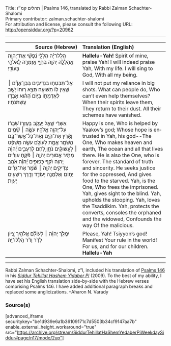 <html>
<head></head>
<body>
Title: תהלים קמ״ו | Psalms 146, translated by Rabbi Zalman Schachter-Shalomi<br />
Primary contributor: zalman.schachter-shalomi<br />
For attribution and license, please consult the following URL: <a href="http://opensiddur.org/?p=20962">http://opensiddur.org/?p=20962</a>
<p />
<hr />

<table style="margin-left: auto;margin-right: auto;" class="draggable">
<thead><tr><th id="x" style="text-align: right;">Source (Hebrew)</th><th style="text-align: left;">Translation (English)</th></tr></thead>
<tbody>
<tr><td style="vertical-align:top;" width="46%">
<div class="liturgy" lang="he">
הַֽלְלוּ־יָ֡הּ 
הַלְלִ֥י נַ֝פְשִׁ֗י אֶת־יְהוָֽה׃
אֲהַלְלָ֣ה יְהוָ֣ה 
בְּחַיָּ֑י 
אֲזַמְּרָ֖ה לֵֽאלֹהַ֣י 
בְּעוֹדִֽי׃
</span></div></td>
 
<td style="vertical-align:top;" width="53%">
<div class="english" lang="en">
<strong>Hallelu-Yah!</strong>
Spirit of mine, praise Yah!
I will indeed praise Yah, 
With my life. 
I will sing to God, 
With all my being.
</div></td></tr>


<tr><td style="vertical-align:top;" width="46%">
<div class="liturgy" lang="he">
אַל־תִּבְטְח֥וּ בִנְדִיבִ֑ים 
בְּבֶן־אָדָ֓ם ׀ 
שֶׁ֤אֵֽין ל֥וֹ תְשׁוּעָֽה׃
תֵּצֵ֣א ר֭וּחוֹ 
יָשֻׁ֣ב לְאַדְמָת֑וֹ 
בַּיּ֥וֹם הַ֝ה֗וּא אָבְד֥וּ עֶשְׁתֹּנֹתָֽיו׃
</span></div></td>
 
<td style="vertical-align:top;" width="53%">
<div class="english" lang="en">
I will not put my reliance in big shots. 
What can people do, 
Who can’t even help themselves?
When their spirits leave them, 
They return to their dust. 
All their schemes have vanished.
</div></td></tr>


<tr><td style="vertical-align:top;" width="46%">
<div class="liturgy" lang="he">
אַשְׁרֵ֗י 
שֶׁ֤אֵ֣ל יַעֲקֹ֣ב בְּעֶזְר֑וֹ 
שִׂ֝בְר֗וֹ עַל־יְהוָ֥ה אֱלֹהָֽיו׃
עֹשֶׂ֤ה ׀ שָׁ֘מַ֤יִם וָאָ֗רֶץ 
אֶת־הַיָּ֥ם וְאֶת־כָּל־אֲשֶׁר־בָּ֑ם 
הַשֹּׁמֵ֖ר אֱמֶ֣ת 
לְעוֹלָֽם׃
עֹשֶׂ֤ה מִשְׁפָּ֨ט ׀ לָעֲשׁוּקִ֗ים 
נֹתֵ֣ן לֶ֭חֶם לָרְעֵבִ֑ים 
יְ֝הוָ֗ה 
מַתִּ֥יר אֲסוּרִֽים׃
יְהוָ֤ה ׀ פֹּ֘קֵ֤חַ עִוְרִ֗ים 
יְ֭הוָה זֹקֵ֣ף כְּפוּפִ֑ים 
יְ֝הוָ֗ה אֹהֵ֥ב צַדִּיקִֽים׃
יְהוָ֤ה ׀ שֹׁ֘מֵ֤ר אֶת־גֵּרִ֗ים 
יָת֣וֹם וְאַלְמָנָ֣ה 
יְעוֹדֵ֑ד 
וְדֶ֖רֶךְ רְשָׁעִ֣ים 
יְעַוֵּֽת׃
</span></div></td>
 
<td style="vertical-align:top;" width="53%">
<div class="english" lang="en">
Happy is one, 
Who is helped by Yaakov’s god; 
Whose hope is entrusted in Yah, his god--The One, 
Who makes heaven and earth, 
The ocean and all that lives there.
He is also the One, who is forever. 
The standard of truth and sincerity.
He seeks justice for the oppressed, 
And gives food to the starved. 
Yah, is the One, 
Who frees the imprisoned.
Yah, gives sight to the blind. 
Yah, upholds the stooping. 
Yah, loves the Tsaddikim.
Yah, protects the converts, 
consoles the orphaned 
and the widowed, 
Confounds the way 
Of the malicious.
</div></td></tr>


<tr><td style="vertical-align:top;" width="46%">
<div class="liturgy" lang="he">
יִמְלֹ֤ךְ יְהוָ֨ה ׀ 
לְעוֹלָ֗ם אֱלֹהַ֣יִךְ צִ֭יּוֹן 
לְדֹ֥ר וָדֹ֗ר 
הַֽלְלוּ־יָֽהּ׃
</span></div></td>
 
<td style="vertical-align:top;" width="53%">
<div class="english" lang="en">
Please, Yah! Tsiyyon’s god! 
Manifest Your rule in the world! 
For us, and for our children.
<strong>Hallelu-Yah</strong>
</div></td></tr>
</tbody></table>

<hr />

Rabbi Zalman Schachter-Shalomi, z”l, included his translation of <a href="https://en.wikipedia.org/wiki/Psalms_146">Psalms 146</a> in his <em><a href="https://opensiddur.org/siddurim/ha-ari/neo-hasidut/reb-zalmans-open-siddur-tehillat-hashem/">Siddur Tehillat Hashem Yidaber Pi</a></em> (2009). To the best of my ability, I have set his English translation side-by-side with the Hebrew verses comprising Psalms 146. I have added additional paragraph breaks and replaced some anglicizations. –Aharon N. Varady

<h3>Source(s)</h3>

[advanced_iframe securitykey="be1d939e6a1b36109171c7d5503b34cf9147aa7b" enable_external_height_workaround="true" src="https://archive.org/stream/SiddurTehillatHaShemYedaberPiWeekdaySiddur#page/n17/mode/2up"]
</body>
</html>